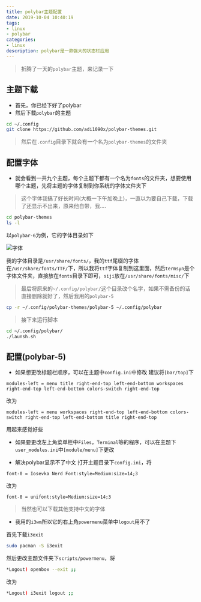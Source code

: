 ```yaml
---
title: polybar主题配置
date: 2019-10-04 10:40:19
tags:
- linux
- polybar
categories:
- linux
description: polybar是一款强大的状态栏应用
---
```


<!--more-->

> 折腾了一天的`polybar`主题，来记录一下

## 主题下载

* 首先，你已经下好了polybar
* 然后下载`polybar`的主题
```bash
cd ~/.config
git clone https://github.com/adi1090x/polybar-themes.git
```

> 然后在`.config`目录下就会有一个名为`polybar-themes`的文件夹


## 配置字体

* 就会看到一共九个主题，每个主题下都有一个名为`fonts`的文件夹，想要使用哪个主题，先将主题的字体复制到你系统的字体文件夹下
> 这个字体我搞了好长时间(大概一下午加晚上)，一直以为要自己下载，下载了还显示不出来，原来他自带，我....
```bash
cd polybar-themes
ls -l
```

以`polybar-6`为例，它的字体目录如下

![字体](p1.png)

我的字体目录是`/usr/share/fonts/`，我的`ttf`尾缀的字体在`/usr/share/fonts/TTF/`下，所以我将`ttf`字体复制到这里面，然后`termsyn`是个字体文件夹，直接放在`fonts`目录下即可，`siji`放在`/usr/share/fonts/misc/`下

> 最后将原来的`~/.config/polybar/`这个目录改个名字，如果不需备份的话直接删除就好了，然后我用的`polybar-5`

```bash
cp -r ~/.config/polybar-themes/polybar-5 ~/.config/polybar
```

> 接下来运行脚本
```bash
cd ~/.config/polybar/
./launsh.sh
```

## 配置(polybar-5)

* 如果想更改标题栏顺序，可以在主题中`config.ini`中修改
建议将`[bar/top]`下
```
modules-left = menu title right-end-top left-end-bottom workspaces right-end-top left-end-bottom colors-switch right-end-top
```

改为
```
modules-left = menu workspaces right-end-top left-end-bottom colors-switch right-end-top left-end-bottom title right-end-top
```

用起来感觉好些


* 如果要更改左上角菜单栏中`Files`，`Terminal`等的程序，可以在主题下`user_modules.ini`中`[module/menu]`下更改

* 解决polybar显示不了中文
打开主题目录下`config.ini`，将
```
font-0 = Iosevka Nerd Font:style=Medium:size=14;3
```
改为
```
font-0 = unifont:style=Medium:size=14;3
```

> 当然也可以下载其他支持中文的字体

* 我用的`i3wm`所以它的右上角`powermenu`菜单中`logout`用不了

首先下载`i3exit`
```bash
sudo pacman -S i3exit
```

然后更改主题文件夹下`scripts/powermenu`，将
```bash
*Logout) openbox --exit ;;
```

改为
```bash
*Logout) i3exit logout ;;
```


